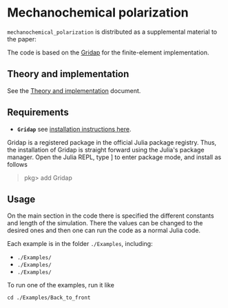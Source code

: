 # Mechanochemical polarization

`mechanochemical_polarization` is distributed as a supplemental material to the paper:

> 

The code is based on the [Gridap](https://github.com/gridap/Gridap.jl) for the finite-element implementation.

## Theory and implementation

See the [Theory and implementation](theory_implementation.md) document.

## Requirements

* **`Gridap`** see [installation instructions here](https://github.com/gridap/Gridap.jl?tab=readme-ov-file#readme).

Gridap is a registered package in the official Julia package registry. Thus, the installation of Gridap is straight forward using the Julia's package manager. Open the Julia REPL, type ] to enter package mode, and install as follows

>pkg> add Gridap

## Usage

On the main section in the code there is specified the different constants and length of the simulation. There the values can be changed to the desired ones and then one can run the code as a normal Julia code.

Each example is in the folder `./Examples`, including:
* `./Examples/`
* `./Examples/` 
* `./Examples/`

To run one of the examples, run it like
```
cd ./Examples/Back_to_front 

```
